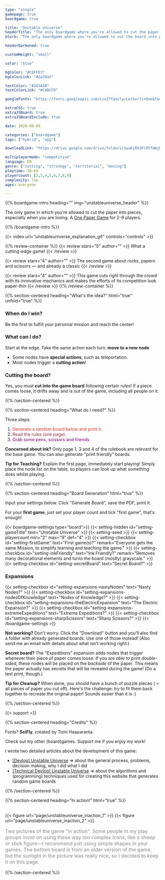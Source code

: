 ```yaml
---
type: "single"
gamepage: true
boardgame: true

title: "Unstable Universe"
headerTitle: "The only boardgame where you're allowed to cut the paper into pieces"
blurb: "The only boardgame where you're allowed to cut the board into pieces, especially when you are losing."

headerDarkened: true

customHeight: "small"

color: "blue"

bgColor: "#CEFFE3"
bgColorLink: "#2a3da5"

textColor: "#2A3A3B"
textColorLink: "#C4BCFD"

googleFonts: "https://fonts.googleapis.com/css2?family=Leckerli+One&family=Nunito:ital,wght@0,400;0,700;0,900;1,400;1,700;1,900&display=swap"

extraCSS: true
extraJSBoard: true
extraJSBoardInclude: true

date: 2020-09-05

categories: ["boardgame"]
tags: ["hybrid", "opg"]

downloadLink: "https://drive.google.com/drive/folders/1wu61RX3FCPVfmWjDTW7yOoeqhsgfuMLr"

multiplayermode: "competitive"
language: EN
genre: ["cutting", "strategy", "territorial", "moving"]
playtime: 30-60
playercount: [2,3,4,5,6,7,8,9]
complexity: low
ages: everyone

---
```



{{% boardgame-intro heading="" img="unstableuniverse_header" %}}

The only game in which you're allowed to cut the paper into pieces, especially when you are losing. A [One Paper Game](/boardgames#one_paper_games) for 2&ndash;9 players.

{{% /boardgame-intro %}}

<div class="limit-width">
{{< video url="unstableuniverse_explanation_gif" controls="controls" >}}
</div>

{{% review-container %}}
  {{< review stars="5" author="" >}}
  What a cutting-edge game!
  {{< /review >}}

  {{< review stars="4" author="" >}}
  The second game about rocks, papers and scissors &mdash; and already a classic
  {{< /review >}}

  {{< review stars="4" author="" >}}
  This game cuts right through the crowd with its innovative mechanics and makes the efforts of its competition look paper-thin
  {{< /review >}}
{{% /review-container %}}

{{% section-centered heading="What's the idea?" html="true" unfold="true" %}}

  <h3>When do I win?</h3>
  <p>Be the first to fulfill your personal mission and reach the center!</p>

  <h3>What can I do?</h3>
  <p>Start at the edge. Take the same action each turn: <strong>move to a new node</strong>.</p>
  <ul>
    <li>Some nodes have <strong>special actions</strong>, such as teleportation.</li>
    <li>Most nodes trigger a <strong>cutting action</strong>!</li>
  </ul>

  <h3>Cutting the board?</h3>
  <p>Yes, you must <strong>cut into the game board</strong> following certain rules! If a piece comes loose, it drifts away and is out of the game, including all people on it.</p>

{{% /section-centered %}}

{{% section-centered heading="What do I need?" %}}

Three steps:
1. <span style="color:#f92e2e;">Generate a random board below and print it.</span>
2. <span style="color:#9e2d41;">Read the rules (one page).</span>
3. <span style="color:purple;">Grab some pens, scissors and friends.</span>

**Concerned about ink?** Only page 1, 3 and 4 of the rulebook are relevant for the base game. You can also generate "print friendly" boards.

**Tip for Teaching?** Explain the first page, immediately start playing! Simply place the node list on the table, so players can look up what something does whilst playing.

{{% /section-centered %}}

{{% section-centered heading="Board Generation" html="true" %}}
  
  <p>Input your settings below. Click "Generate Board", save the PDF, print it.</p>
  <p>For your <strong>first game</strong>, just set your player count and tick "first game", that's enough!</p>

  {{< boardgame-settings type="board">}}
    {{< setting-hidden id="setting-gameTitle" text="Unstable Universe" >}}
    {{< setting-seed >}}
    {{< setting-playercount min="2" max="9" def="4" >}}
    {{< setting-checkbox id="setting-firstGame" text="First game(s)?" remark="Everyone gets the same Mission, to simplify learning and teaching the game." >}}
    {{< setting-checkbox id="setting-inkFriendly" text="Ink Friendly?" remark="Removes many decorational elements and turns the board (mostly) grayscale." >}}
    {{< setting-checkbox id="setting-secretBoard" text="Secret Board?" >}}
    <h3>Expansions</h3>
    {{< setting-checkbox id="setting-expansions-nastyNodes" text="Nasty Nodes?" >}}
    {{< setting-checkbox id="setting-expansions-nodesOfKnowledge" text="Nodes of Knowledge?" >}}
    {{< setting-checkbox id="setting-expansions-theElectricExpansion" text="The Electric Expansion?" >}}
    {{< setting-checkbox id="setting-expansions-extremeExpeditions" text="Extreme Expeditions?" >}}
    {{< setting-checkbox id="setting-expansions-sharpScissors" text="Sharp Scissors?" >}}
  {{< /boardgame-settings >}}

  <div class="post-settings-remarks">
    <p><strong>Not working?</strong> Don't worry. Click the "Download" button and you'll also find a folder with already generated boards. Use one of those instead! (Also send me an email with details about what isn't working right.)
    <p><strong>Secret board?</strong> The "Expeditions" expansion adds nodes that trigger whenever their piece of paper comes loose. If you are <em>able to print double-sided</em>, these nodes will be placed on the <em>backside</em> of the paper. This means the paper actually has secrets that will be revealed during the game! (Do a test print, though.)</p>
    <p><strong>Tip for Cleanup?</strong> When done, you should have a bunch of puzzle pieces ( = all pieces of paper you cut off). Here's the challenge: try to fit them back together to recreate the original paper! Sounds easier than it is :)</p>

  </div>

{{% /section-centered %}}

{{< support >}}

{{% section-centered heading="Credits" %}}
          
Fonts? **SciFly**, created by Tomi Haaparanta.

Check out my other (board)games. Support me if you enjoy my work!

I wrote two detailed articles about the development of this game:
- [[Devlog] Unstable Universe](/blog/boardgames/unstable-universe/devlog-unstable-universe) => about the general process, problems, decision making, why I did what I did</li>
- [[Technical Devlog] Unstable Universe](/blog/boardgames/unstable-universe/tech-devlog-unstable-universe) => about the algorithms and (programming) techniques used for creating this website that generates random game boards

{{% /section-centered %}}

{{% section-centered heading="In action!" html="true" %}}
  <div style="display: flex; width: 100%; flex-wrap: wrap; margin-top: 2rem;">
    {{< figure url="page/unstableuniverse_inaction_1" >}}
    {{< figure url="page/unstableuniverse_inaction_2" >}}
  </div>

  <p style="opacity:0.5;font-size:16px;">
    Two pictures of the game "in action". Some people in my play groups insist on using these way too complex icons, like a sheep or stick figure&mdash;I recommend just using simple shapes in your games. The bottom board is from an older version of the game, but the sunlight in the picture was really nice, so I decided to keep it on this page.
  </p>
{{% /section-centered %}}